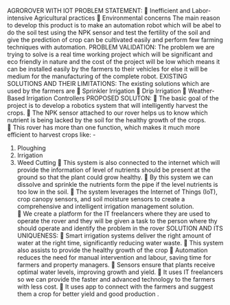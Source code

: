 AGROROVER WITH IOT
PROBLEM STATEMENT:
	Inefficient and Labor-intensive Agricultural practices
	Environmental concerns
The main reason to develop this product is to make an automation robot which will be abel to do the soil test using the NPK sensor and test the fertility of the soil and give the prediction of crop can be cultivated easily and perform few farming techniques with automation.
PROBLEM VALIDATION:
The problem we are trying to solve is a real time working project which will be significant and eco friendly in nature and the cost of the project will be low which means it can be installed easily by the farmers to their vehicles for else it will be medium for the manufacturing of the complete robot.
EXISTING SOLUTIONS AND THEIR LIMITATIONS:
The existing solutions which are used by the farmers are
	Sprinkler Irrigation
	Drip Irrigation
	Weather-Based Irrigation Controllers
PROPOSED SOLUTON:
	The basic goal of the project is to develop a robotics system that will intelligently harvest the crops.
	The NPK sensor attached to our rover helps us to know which nutrient is being lacked by the soil for the healthy growth of the crops.  
	This rover has more than one function, which makes it much more efficient to harvest crops like: - 
1.	Ploughing
2.	Irrigation
3.	Weed Cutting 
	This system is also connected to the internet which will provide the information of level of nutrients should be present at the ground so that the plant could grow healthy.
	By this system we can dissolve and sprinkle the nutrients form the pipe if the level nutrients is too low in the soil. 
	The system leverages the Internet of Things (IoT), crop canopy sensors, and soil moisture sensors to create a comprehensive and intelligent irrigation management solution.  
	We create a platform for the IT freelancers where they are used to operate the rover and they will be given a task to the person where thy should operate and identify the problem in the rover 
SOLUTION AND ITS UNIQUENESS:
	Smart irrigation systems deliver the right amount of water at the right time, significantly reducing water waste.
	This system also assists to provide the healthy growth of the crop
	 Automation reduces the need for manual intervention and labour, saving time for farmers and property managers.
	Sensors ensure that plants receive optimal water levels, improving growth and yield.
	It uses IT freelancers so we can provide the faster and advanced technology to the farmers with less cost.
	It uses app to connect with the farmers and suggest them a crop for better yield and good production .
